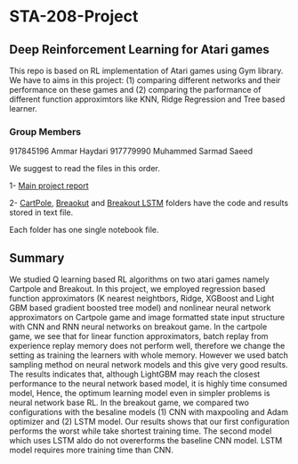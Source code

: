 # STA-208-Project

## Deep Reinforcement Learning for Atari games

This repo is based on RL implementation of Atari games using Gym library. We have to aims in this project: (1) comparing different networks and their performance on these games and (2) comparing the parformance of different function approximtors like KNN, Ridge Regression and Tree based learner.

### Group Members

917845196 Ammar Haydari
917779990 Muhammed Sarmad Saeed

We suggest to read the files in this order.

1- [Main project report](link)

2- [CartPole](https://github.com/msarmadsaeed/STA-208-Project/tree/master/Cartpole), [Breaokut](https://github.com/msarmadsaeed/STA-208-Project/tree/master/BreakOut) and [Breakout LSTM](https://github.com/msarmadsaeed/STA-208-Project/tree/master/BreakOut%20LSTM) folders have the code and results stored in text file.

Each folder has one single notebook file.

## Summary

We studied Q learning based RL algorithms on two atari games namely Cartpole and Breakout. In this project, we employed regression based function approximators (K nearest neightbors, Ridge, XGBoost and Light GBM based gradient boosted tree model) and nonlinear neural network approximators on Cartpole game and image formatted state input structure with CNN and RNN neural networks on breakout game. In the cartpole game, we see that for linear function approximators, batch replay from experience replay memory does not perform well, therefore we change the setting as training the learners with whole memory. However we used batch sampling method on neural network models and this give very good results. The results indicates that, although LightGBM may reach the closest performance to the neural network based model, it is highly time consumed model, Hence, the optimum learning model even in simpler problems is neural network base RL. In the breakout game, we compared two configurations with the besaline models (1) CNN with maxpooling and Adam optimizer and  (2) LSTM model. Our results shows that our first configuration performs the worst while take shortest training time. The second model which uses LSTM aldo do not overerforms the baseline CNN model. LSTM model requires more training time than CNN.




